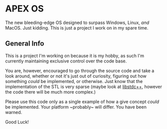 # APEX OS
The new bleeding-edge OS designed to surpass Windows, Linux, _and_ MacOS. Just kidding. This is just a project I work on in my spare time.

## General Info
This is a project I'm working on because it is my hobby, as such I'm currently maintaining exclusive control over the code base.

You are, however, encouraged to go through the source code and take a look around, whether or not it's just out of curiosity, figuring out how something *could* be implemented, or otherwise. Just know that the implementation of the STL is very sparse (maybe look at [libstdc++](https://github.com/gcc-mirror/gcc/tree/master/libstdc%2B%2B-v3), however the code there will be much more complex.)

Please use this code only as a single example of how a give concept _could_ be implemented. Your platform ~probably~ will differ. You have been warned.

Good Luck!
